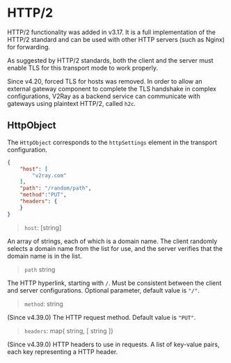 # HTTP/2

HTTP/2 functionality was added in v3.17. It is a full implementation of the HTTP/2 standard and can be used with other HTTP servers (such as Nginx) for forwarding.

As suggested by HTTP/2 standards, both the client and the server must enable TLS for this transport mode to work properly.

Since v4.20, forced TLS for hosts was removed. In order to allow an external gateway component to complete the TLS handshake in complex configurations, V2Ray as a backend service can communicate with gateways using plaintext HTTP/2, called `h2c`.

## HttpObject

The `HttpObject` corresponds to the `httpSettings` element in the transport configuration.

```json
{
    "host": [
        "v2ray.com"
    ],
    "path": "/random/path",
    "method":"PUT",
    "headers": {
    }
}
```

> `host`: \[string\]

An array of strings, each of which is a domain name. The client randomly selects a domain name from the list for use, and the server verifies that the domain name is in the list.

> `path` string

The HTTP hyperlink, starting with `/`. Must be consistent between the client and server configurations. Optional parameter, default value is `"/"`.

> `method`: string

(Since v4.39.0) The HTTP request method. Default value is `"PUT"`.

> `headers`: map{ string, \[ string \]}

(Since v4.39.0) HTTP headers to use in requests. A list of key-value pairs, each key representing a HTTP header.
